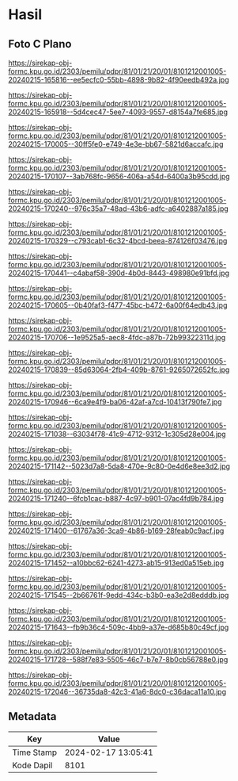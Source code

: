 # Hasil

## Foto C Plano

https://sirekap-obj-formc.kpu.go.id/2303/pemilu/pdpr/81/01/21/20/01/8101212001005-20240215-165816--ee5ecfc0-55bb-4898-9b82-4f90eedb492a.jpg

https://sirekap-obj-formc.kpu.go.id/2303/pemilu/pdpr/81/01/21/20/01/8101212001005-20240215-165918--5d4cec47-5ee7-4093-9557-d8154a7fe685.jpg

https://sirekap-obj-formc.kpu.go.id/2303/pemilu/pdpr/81/01/21/20/01/8101212001005-20240215-170005--30ff5fe0-e749-4e3e-bb67-5821d6accafc.jpg

https://sirekap-obj-formc.kpu.go.id/2303/pemilu/pdpr/81/01/21/20/01/8101212001005-20240215-170107--3ab768fc-9656-406a-a54d-6400a3b95cdd.jpg

https://sirekap-obj-formc.kpu.go.id/2303/pemilu/pdpr/81/01/21/20/01/8101212001005-20240215-170240--976c35a7-48ad-43b6-adfc-a6402887a185.jpg

https://sirekap-obj-formc.kpu.go.id/2303/pemilu/pdpr/81/01/21/20/01/8101212001005-20240215-170329--c793cab1-6c32-4bcd-beea-874126f03476.jpg

https://sirekap-obj-formc.kpu.go.id/2303/pemilu/pdpr/81/01/21/20/01/8101212001005-20240215-170441--c4abaf58-390d-4b0d-8443-498980e91bfd.jpg

https://sirekap-obj-formc.kpu.go.id/2303/pemilu/pdpr/81/01/21/20/01/8101212001005-20240215-170605--0b40faf3-f477-45bc-b472-6a00f64edb43.jpg

https://sirekap-obj-formc.kpu.go.id/2303/pemilu/pdpr/81/01/21/20/01/8101212001005-20240215-170706--1e9525a5-aec8-4fdc-a87b-72b99322311d.jpg

https://sirekap-obj-formc.kpu.go.id/2303/pemilu/pdpr/81/01/21/20/01/8101212001005-20240215-170839--85d63064-2fb4-409b-8761-9265072652fc.jpg

https://sirekap-obj-formc.kpu.go.id/2303/pemilu/pdpr/81/01/21/20/01/8101212001005-20240215-170946--6ca9e4f9-ba06-42af-a7cd-10413f790fe7.jpg

https://sirekap-obj-formc.kpu.go.id/2303/pemilu/pdpr/81/01/21/20/01/8101212001005-20240215-171038--63034f78-41c9-4712-9312-1c305d28e004.jpg

https://sirekap-obj-formc.kpu.go.id/2303/pemilu/pdpr/81/01/21/20/01/8101212001005-20240215-171142--5023d7a8-5da8-470e-9c80-0e4d6e8ee3d2.jpg

https://sirekap-obj-formc.kpu.go.id/2303/pemilu/pdpr/81/01/21/20/01/8101212001005-20240215-171240--6fcb1cac-b887-4c97-b901-07ac4fd9b784.jpg

https://sirekap-obj-formc.kpu.go.id/2303/pemilu/pdpr/81/01/21/20/01/8101212001005-20240215-171400--61767a36-3ca9-4b86-b169-28feab0c9acf.jpg

https://sirekap-obj-formc.kpu.go.id/2303/pemilu/pdpr/81/01/21/20/01/8101212001005-20240215-171452--a10bbc62-6241-4273-ab15-913ed0a515eb.jpg

https://sirekap-obj-formc.kpu.go.id/2303/pemilu/pdpr/81/01/21/20/01/8101212001005-20240215-171545--2b66761f-9edd-434c-b3b0-ea3e2d8edddb.jpg

https://sirekap-obj-formc.kpu.go.id/2303/pemilu/pdpr/81/01/21/20/01/8101212001005-20240215-171643--fb9b36c4-509c-4bb9-a37e-d685b80c49cf.jpg

https://sirekap-obj-formc.kpu.go.id/2303/pemilu/pdpr/81/01/21/20/01/8101212001005-20240215-171728--588f7e83-5505-46c7-b7e7-8b0cb56788e0.jpg

https://sirekap-obj-formc.kpu.go.id/2303/pemilu/pdpr/81/01/21/20/01/8101212001005-20240215-172046--36735da8-42c3-41a6-8dc0-c36daca11a10.jpg


## Metadata

| Key        | Value               |
| ---------- | ------------------- |
| Time Stamp | 2024-02-17 13:05:41 |
| Kode Dapil | 8101                |



